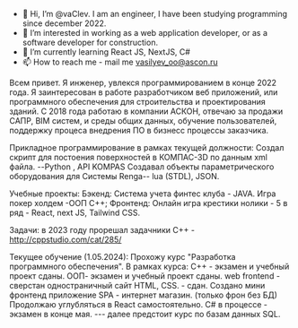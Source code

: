 - 👋 Hi, I’m @vaClev.  I am an engineer, I have been studying programming since december 2022.
- 👀 I’m interested in working as a web application developer, or as a software developer for construction.
- 🌱 I’m currently learning React JS, NextJS, C#
- 📫 How to reach me - mail me vasilyev_oo@ascon.ru

Всем привет. Я инженер, увлекся программированием в конце 2022 года. 
Я заинтересован в работе разработчиком веб приложений, или программного обеспечения для строительства и проектирования зданий.
С 2018 года работаю в компании АСКОН, отвечаю за продажи САПР, BIM систем, и среды общих данных, обучение пользователей, поддержку процеса внедрения ПО в бизнесс процессы заказчика. 

Прикладное программирование в рамках текущей должности:
Cоздал скрипт для постоения поверхностей в КОМПАС-3D по данным xml файла.   --Python , API KOMPAS
Создавал объекты параметрического оборудования для Системы Renga--  lua (STDL), JSON.

Учебные проекты:
Бэкенд: Система учета финтес клуба  - JAVA.
        Игра покер холдем -ООП С++;
Фронтенд: Онлайн игра крестики нолики - 5 в ряд - React, next JS, Tailwind CSS.

Задачи: в 2023 году прорешал задачники С++ - http://cppstudio.com/cat/285/

Текущее обучение (1.05.2024): 
Прохожу курс "Разработка программного обеспечения". 
В рамках курса: 
    С++ - экзамен и учебный проект сданы.
    ООП- экзамен и учебный проект сданы.
    web frontend - сверстан одностраничный сайт HTML, CSS. - сдан.  Создано мини фронтенд приложение SPA - интернет магазин. (только фрон без БД)
    Продолжаю углубляться в React самостоятельно.
    С# в процессе - экзамен в конце мая.
    ---
    далее предстоит курс по базам данных SQL.






